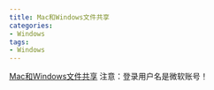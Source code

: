 ```yaml
---
title: Mac和Windows文件共享
categories:
- Windows
tags:
- Windows
---
```



[Mac和Windows文件共享](https://zhuanlan.zhihu.com/p/32026197)
注意：登录用户名是微软账号！